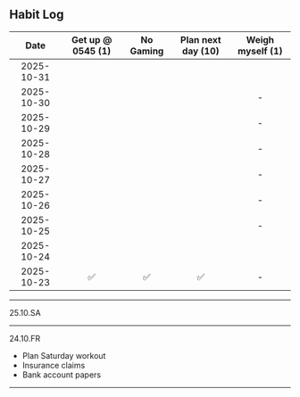 ## Habit Log

| Date           | Get up @ 0545 (1) | No Gaming | Plan next day (10)| Weigh myself (1) |
|:--------------:|:--------------:|:---------:|:-------:|:-----:|
| 2025-10-31     |              |        |        |        |
| 2025-10-30     |              |        |        |     -   |
| 2025-10-29     |              |        |        |     -   |
| 2025-10-28     |              |        |        |     -   |
| 2025-10-27     |              |        |        |     -   |
| 2025-10-26     |              |        |        |     -   |
| 2025-10-25     |              |        |        |     -   |
| 2025-10-24     |              |        |        |        |
| 2025-10-23     |✅              | ✅       |     ✅    |  -    |

------------------
25.10.SA

------------------
24.10.FR
* Plan Saturday workout
* Insurance claims
* Bank account papers

------------------

<!--
**Bubke/Bubke** is a ✨ _special_ ✨ repository because its `README.md` (this file) appears on your GitHub profile.

Here are some ideas to get you started:

✅
❌
🟡
- 🔭 I’m currently working on ...
- 🌱 I’m currently learning ...
- 👯 I’m looking to collaborate on ...
- 🤔 I’m looking for help with ...
- 💬 Ask me about ...
- 📫 How to reach me: ...
- 😄 Pronouns: ...
- ⚡ Fun fact: ...
-->
